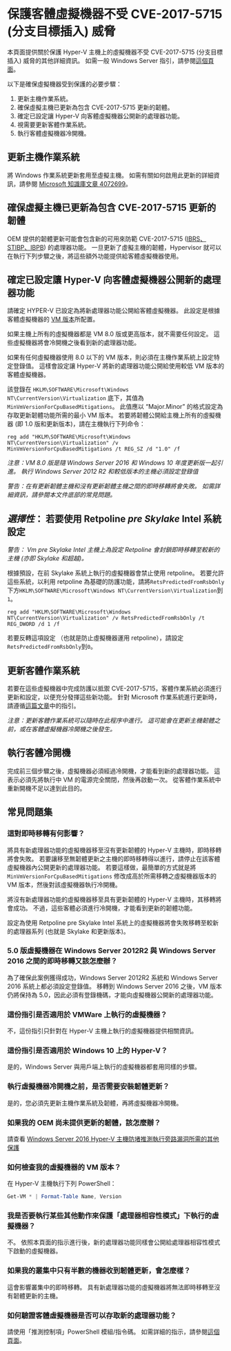 # <a name="protecting-guest-virtual-machines-from-cve-2017-5715-branch-target-injection"></a>保護客體虛擬機器不受 CVE-2017-5715 (分支目標插入) 威脅

本頁面提供關於保護 Hyper-V 主機上的虛擬機器不受 CVE-2017-5715 (分支目標插入) 威脅的其他詳細資訊。  如需一般 Windows Server 指引，請參閱[這個頁面](https://support.microsoft.com/help/4072698/windows-server-guidance-to-protect-against-the-speculative-execution)。

以下是確保虛擬機器受到保護的必要步驟：

1. 更新主機作業系統。
2. 確保虛擬主機已更新為包含 CVE-2017-5715 更新的韌體。
3. 確定已設定讓 Hyper-V 向客體虛擬機器公開新的處理器功能。
4. 視需要更新客體作業系統。 
5. 執行客體虛擬機器冷開機。

## <a name="update-the-host-operating-system"></a>更新主機作業系統

將 Windows 作業系統更新套用至虛擬主機。 如需有關如何啟用此更新的詳細資訊，請參閱 [Microsoft 知識庫文章 4072699](https://support.microsoft.com/help/4072699)。

## <a name="ensure-the-virtualization-host-has-been-updated-to-firmware-which-contains-updates-for-cve-2017-5715"></a>確保虛擬主機已更新為包含 CVE-2017-5715 更新的韌體

OEM 提供的韌體更新可能會包含新的可用來防範 CVE-2017-5715 ([IBRS、STIBP、IBPB](https://newsroom.intel.com/wp-content/uploads/sites/11/2018/01/Intel-Analysis-of-Speculative-Execution-Side-Channels.pdf)) 的處理器功能。  一旦更新了虛擬主機的韌體，Hypervisor 就可以在執行下列步驟之後，將這些額外功能提供給客體虛擬機器使用。

## <a name="ensure-hyper-v-is-configured-to-expose-new-processor-capabilities-to-guest-virtual-machines"></a>確定已設定讓 Hyper-V 向客體虛擬機器公開新的處理器功能

請確定 HYPER-V 已設定為將新處理器功能公開給客體虛擬機器。  此設定是根據客體虛擬機器的 [VM 版本](https://docs.microsoft.com/windows-server/virtualization/hyper-v/deploy/upgrade-virtual-machine-version-in-hyper-v-on-windows-or-windows-server)所配置。 

如果主機上所有的虛擬機器都是 VM 8.0 版或更高版本，就不需要任何設定。  這些虛擬機器將會冷開機之後看到新的處理器功能。

如果有任何虛擬機器使用 8.0 以下的 VM 版本，則必須在主機作業系統上設定特定登錄值。  這樣會設定讓 Hyper-V 將新的處理器功能公開給使用較低 VM 版本的客體虛擬機器。

該登錄在 `HKLM\SOFTWARE\Microsoft\Windows NT\CurrentVersion\Virtualization` 底下，其值為 `MinVmVersionForCpuBasedMitigations`。  此值應以 “Major.Minor” 的格式設定為存取更新韌體功能所需的最小 VM 版本。  若要將韌體公開給主機上所有的虛擬機器 (即 1.0 版和更新版本)，請在主機執行下列命令： 

```
reg add "HKLM\SOFTWARE\Microsoft\Windows NT\CurrentVersion\Virtualization" /v MinVmVersionForCpuBasedMitigations /t REG_SZ /d "1.0" /f
```
*注意：VM 8.0 版是隨 Windows Server 2016 和 Windows 10 年度更新版一起引進。  執行 Windows Server 2012 R2 和較低版本的主機必須設定登錄值*

*警告：在有更新韌體主機和沒有更新韌體主機之間的即時移轉將會失敗。  如需詳細資訊，請參閱本文件底部的常見問題。*

## <a name="optional-configure-pre-skylake-intel-systems-to-use-retpoline"></a>*選擇性*： 若要使用 Retpoline _pre Skylake_ Intel 系統設定

*警告： Vm pre Skylake Intel 主機上為設定 Retpoline 會封鎖即時移轉至較新的主機 (亦即 Skylake 和超越)。*

根據預設，在前 Skylake 系統上執行的虛擬機器會禁止使用 retpoline。  若要允許這些系統，以利用 retpoline 為基礎的防護功能，請將`RetsPredictedFromRsbOnly`下方`HKLM\SOFTWARE\Microsoft\Windows NT\CurrentVersion\Virtualization`到`1`。 

```
reg add "HKLM\SOFTWARE\Microsoft\Windows NT\CurrentVersion\Virtualization" /v RetsPredictedFromRsbOnly /t REG_DWORD /d 1 /f
```

若要反轉這項設定 （也就是防止虛擬機器運用 retpoline），請設定`RetsPredictedFromRsbOnly`到`0`。

## <a name="update-the-guest-operating-system"></a>更新客體作業系統

若要在這些虛擬機器中完成防護以抵禦 CVE-2017-5715，客體作業系統必須進行更新和設定，以便充分發揮這些新功能。  針對 Microsoft 作業系統進行更新時，請遵循[這篇文章](https://support.microsoft.com/help/4072698/windows-server-guidance-to-protect-against-the-speculative-execution)中的指引。

*注意：更新客體作業系統可以隨時在此程序中進行。  這可能會在更新主機韌體之前，或在客體虛擬機器冷開機之後發生。*

## <a name="perform-a-cold-boot-of-the-guest"></a>執行客體冷開機

完成前三個步驟之後，虛擬機器必須經過冷開機，才能看到新的處理器功能。  這表示必須先將執行中 VM 的電源完全關閉，然後再啟動一次。  從客體作業系統中重新開機不足以達到此目的。

## <a name="frequently-asked-questions"></a>常見問題集

### <a name="how-does-this-impact-live-migration"></a>這對即時移轉有何影響？

將具有新處理器功能的虛擬機器移至沒有更新韌體的 Hyper-V 主機時，即時移轉將會失敗。  若要讓移至無韌體更新之主機的即時移轉得以進行，請停止在該客體虛擬機器內公開更新的處理器功能。  若要這樣做，最簡單的方式就是將 `MinVmVersionForCpuBasedMitigations` 修改成高於所需移轉之虛擬機器版本的 VM 版本，然後對該虛擬機器執行冷開機。

將沒有新處理器功能的虛擬機器移至具有更新韌體的 Hyper-V 主機時，其移轉將會成功。  不過，這些客體必須進行冷開機，才能看到更新的韌體功能。

設定為使用 Retpoline pre Skylake Intel 系統上的虛擬機器將會失敗移轉至較新的處理器系列 (也就是 Skylake 和更新版本)。

### <a name="what-about-live-migration-of-version-50-virtual-machines-between-windows-server-2012r2-and-windows-server-2016"></a>5.0 版虛擬機器在 Windows Server 2012R2 與 Windows Server 2016 之間的即時移轉又該怎麼辦？
為了確保此案例獲得成功，Windows Server 2012R2 系統和 Windows Server 2016 系統上都必須設定登錄值。  移轉到 Windows Server 2016 之後，VM 版本仍將保持為 5.0，因此必須有登錄機碼，才能向虛擬機器公開新的處理器功能。  

### <a name="does-this-guidance-apply-to-virtual-machines-running-on-vmware"></a>這份指引是否適用於 VMWare 上執行的虛擬機器？
不，這份指引只針對在 Hyper-V 主機上執行的虛擬機器提供相關資訊。

### <a name="does-this-guidance-apply-to-hyper-v-on-windows-10"></a>這份指引是否適用於 Windows 10 上的 Hyper-V？
是的，Windows Server 與用戶端上執行的虛擬機器都套用同樣的步驟。

### <a name="do-i-need-to-install-the-firmware-updates-before-performing-a-cold-boot-of-the-virtual-machines"></a>執行虛擬機器冷開機之前，是否需要安裝韌體更新？
是的，您必須先更新主機作業系統及韌體，再將虛擬機器冷開機。

### <a name="what-can-i-do-if-my-oem-does-not-yet-provide-an-updated-firmware"></a>如果我的 OEM 尚未提供更新的韌體，該怎麼辦？
請查看 [Windows Server 2016 Hyper-V 主機防堵推測執行旁路漏洞所需的其他保護](https://docs.microsoft.com/virtualization/hyper-v-on-windows/CVE-2017-5715-and-hyper-v-hosts)

### <a name="how-do-i-check-the-vm-version-for-my-virtual-machines"></a>如何檢查我的虛擬機器的 VM 版本？
在 Hyper-V 主機執行下列 PowerShell：
``` PowerShell
Get-VM * | Format-Table Name, Version  
```

### <a name="do-i-need-to-do-something-different-to-protect-virtual-machines-running-under-processor-compatibility-mode"></a>我是否要執行某些其他動作來保護「處理器相容性模式」下執行的虛擬機器？
不。  依照本頁面的指示進行後，新的處理器功能同樣會公開給處理器相容性模式下啟動的虛擬機器。

### <a name="what-if-only-half-of-the-machines-in-my-cluster-have-received-a-firmware-update"></a>如果我的叢集中只有半數的機器收到韌體更新，會怎麼樣？
這會影響叢集中的即時移轉。  具有新處理器功能的虛擬機器將無法即時移轉至沒有韌體更新的主機。  

### <a name="how-can-i-validate-that-the-guest-virtual-machine-has-access-to-the-new-processor-features"></a>如何驗證客體虛擬機器是否可以存取新的處理器功能？
請使用「推測控制項」PowerShell 模組/指令碼。  如需詳細的指示，請參閱[這個頁面](https://support.microsoft.com/help/4072698/windows-server-guidance-to-protect-against-the-speculative-execution)。


